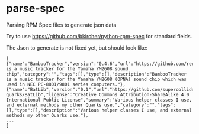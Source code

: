# parse-spec
Parsing RPM Spec files to generate json data

Try to use https://github.com/bkircher/python-rpm-spec for standard fields.

The Json to generate is not fixed yet, but should look like:
```
[
{"name":"BambooTracker","version":"0.4.6","url":"https://github.com/rerrahkr/BambooTracker","license":"GPL","summary":"BambooTracker is a music tracker for the Yamaha YM2608 sound chip","category":"","tags":[],"type":[],"description":"BambooTracker is a music tracker for the Yamaha YM2608 (OPNA) sound chip which was used in NEC PC-8801/9801 series computers."},
{"name":"BatLib","version":"0.1","url":"https://github.com/supercollider-quarks/BatLib","license":"Creative Commons Attribution-ShareAlike 4.0 International Public License","summary":"Various helper classes I use, and external methods my other Quarks use.","category":"","tags":[],"type":[],"description":"Various helper classes I use, and external methods my other Quarks use."},
...
]
```
